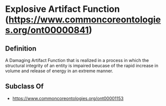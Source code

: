 # Explosive Artifact Function (https://www.commoncoreontologies.org/ont00000841)

## Definition
A Damaging Artifact Function that is realized in a process in which the structural integrity of an entity is impaired beucase of the rapid increase in volume and release of energy in an extreme manner.

## Subclass Of
- https://www.commoncoreontologies.org/ont00001153

